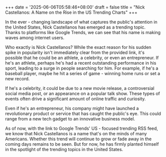 +++
date = '2025-06-06T05:58:46+08:00'
draft = false
title = "Nick Castellanos: A Name on the Rise in the US Trending Charts"
+++

In the ever - changing landscape of what captures the public's attention in the United States, Nick Castellanos has emerged as a trending topic. Thanks to platforms like Google Trends, we can see that his name is making waves among internet users. 

Who exactly is Nick Castellanos? While the exact reason for his sudden spike in popularity isn't immediately clear from the provided link, it's possible that he could be an athlete, a celebrity, or even an entrepreneur. If he's an athlete, perhaps he's had a recent outstanding performance in his sport, leading to a surge in people searching for him. For example, if he's a baseball player, maybe he hit a series of game - winning home runs or set a new record. 

If he's a celebrity, it could be due to a new movie release, a controversial social media post, or an appearance on a popular talk show. These types of events often drive a significant amount of online traffic and curiosity. 

Even if he's an entrepreneur, his company might have launched a revolutionary product or service that has caught the public's eye. This could range from a new tech gadget to an innovative business model. 

As of now, with the link to Google Trends' US - focused trending RSS feed, we know that Nick Castellanos is a name that's on the minds of many Americans. Whether this trend will continue to grow or fade away in the coming days remains to be seen. But for now, he has firmly planted himself in the spotlight of the trending topics in the United States.